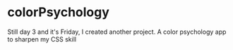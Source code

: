 # colorPsychology

Still day 3 and it's Friday, I created another project.
A color psychology app to sharpen my CSS skill
